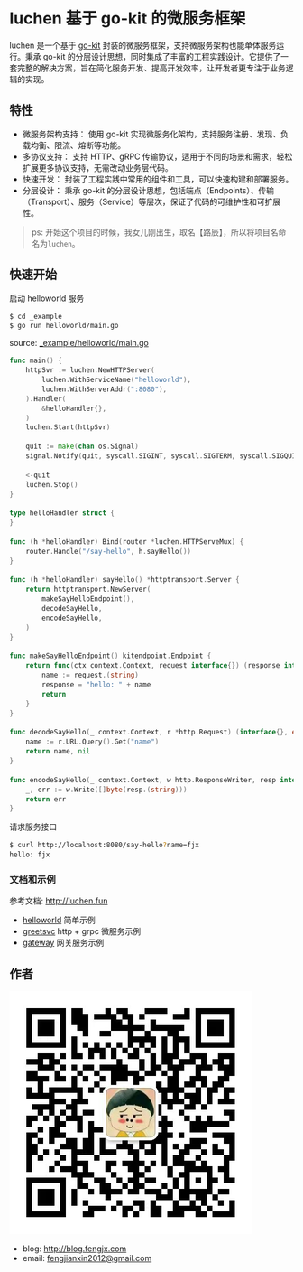 # luchen 基于 go-kit 的微服务框架

luchen 是一个基于 [go-kit](https://github.com/go-kit/kit) 封装的微服务框架，支持微服务架构也能单体服务运行。秉承 go-kit 的分层设计思想，同时集成了丰富的工程实践设计。它提供了一套完整的解决方案，旨在简化服务开发、提高开发效率，让开发者更专注于业务逻辑的实现。

## 特性

- 微服务架构支持： 使用 go-kit 实现微服务化架构，支持服务注册、发现、负载均衡、限流、熔断等功能。
- 多协议支持： 支持 HTTP、gRPC 传输协议，适用于不同的场景和需求，轻松扩展更多协议支持，无需改动业务层代码。
- 快速开发： 封装了工程实践中常用的组件和工具，可以快速构建和部署服务。
- 分层设计： 秉承 go-kit 的分层设计思想，包括端点（Endpoints）、传输（Transport）、服务（Service）等层次，保证了代码的可维护性和可扩展性。

> ps: 开始这个项目的时候，我女儿刚出生，取名【路辰】，所以将项目名命名为`luchen`。

## 快速开始

启动 helloworld 服务
```bash
$ cd _example
$ go run helloworld/main.go
```

source: [_example/helloworld/main.go](_example/helloworld/main.go)

```go
func main() {
	httpSvr := luchen.NewHTTPServer(
		luchen.WithServiceName("helloworld"),
		luchen.WithServerAddr(":8080"),
	).Handler(
		&helloHandler{},
	)
	luchen.Start(httpSvr)

	quit := make(chan os.Signal)
	signal.Notify(quit, syscall.SIGINT, syscall.SIGTERM, syscall.SIGQUIT, syscall.SIGKILL)

	<-quit
	luchen.Stop()
}

type helloHandler struct {
}

func (h *helloHandler) Bind(router *luchen.HTTPServeMux) {
	router.Handle("/say-hello", h.sayHello())
}

func (h *helloHandler) sayHello() *httptransport.Server {
	return httptransport.NewServer(
		makeSayHelloEndpoint(),
		decodeSayHello,
		encodeSayHello,
	)
}

func makeSayHelloEndpoint() kitendpoint.Endpoint {
	return func(ctx context.Context, request interface{}) (response interface{}, err error) {
		name := request.(string)
		response = "hello: " + name
		return
	}
}

func decodeSayHello(_ context.Context, r *http.Request) (interface{}, error) {
	name := r.URL.Query().Get("name")
	return name, nil
}

func encodeSayHello(_ context.Context, w http.ResponseWriter, resp interface{}) error {
	_, err := w.Write([]byte(resp.(string)))
	return err
}
```

请求服务接口
```bash
$ curl http://localhost:8080/say-hello?name=fjx
hello: fjx
```

### 文档和示例

参考文档: <http://luchen.fun>

- [helloworld](_example/helloworld) 简单示例
- [greetsvc](_example/greetsvc) http + grpc 微服务示例
- [gateway](_example/gateway) 网关服务示例


## 作者

![个人微信](docs/public/assets/img/wx.jpg)

- blog: <http://blog.fengjx.com>
- email: fengjianxin2012@gmail.com

